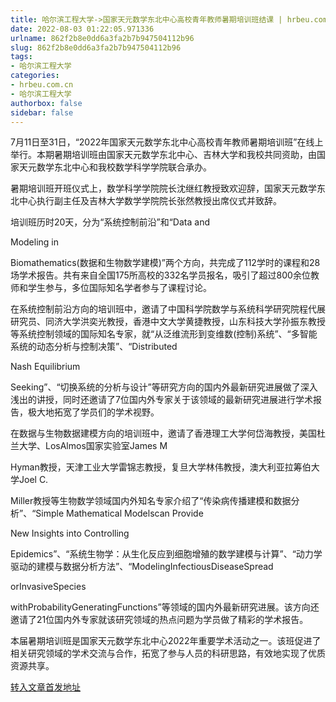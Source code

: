 ```yaml
---
title: 哈尔滨工程大学->国家天元数学东北中心高校青年教师暑期培训班结课 | hrbeu.com.cn
date: 2022-08-03 01:22:05.971336
urlname: 862f2b8e0dd6a3fa2b7b947504112b96
slug: 862f2b8e0dd6a3fa2b7b947504112b96
tags: 
- 哈尔滨工程大学
categories:
- hrbeu.com.cn
- 哈尔滨工程大学
authorbox: false
sidebar: false
---
```

7月11日至31日，“2022年国家天元数学东北中心高校青年教师暑期培训班”在线上举行。本期暑期培训班由国家天元数学东北中心、吉林大学和我校共同资助，由国家天元数学东北中心和我校数学科学学院联合承办。

暑期培训班开班仪式上，数学科学学院院长沈继红教授致欢迎辞，国家天元数学东北中心执行副主任及吉林大学数学学院院长张然教授出席仪式并致辞。

培训班历时20天，分为“系统控制前沿”和“Data and
<!--more-->
 Modeling in

Biomathematics(数据和生物数学建模)”两个方向，共完成了112学时的课程和28场学术报告。共有来自全国175所高校的332名学员报名，吸引了超过800余位教师和学生参与，多位国际知名学者参与了课程讨论。

在系统控制前沿方向的培训班中，邀请了中国科学院数学与系统科学研究院程代展研究员、同济大学洪奕光教授，香港中文大学黄捷教授，山东科技大学孙振东教授等系统控制领域的国际知名专家，就“从泛维流形到变维数(控制)系统”、“多智能系统的动态分析与控制决策”、“Distributed

Nash Equilibrium

Seeking”、“切换系统的分析与设计”等研究方向的国内外最新研究进展做了深入浅出的讲授，同时还邀请了7位国内外专家关于该领域的最新研究进展进行学术报告，极大地拓宽了学员们的学术视野。

在数据与生物数据建模方向的培训班中，邀请了香港理工大学何岱海教授，美国杜兰大学、LosAlmos国家实验室James M

Hyman教授，天津工业大学雷锦志教授，复旦大学林伟教授，澳大利亚拉筹伯大学Joel C.

Miller教授等生物数学领域国内外知名专家介绍了“传染病传播建模和数据分析”、“Simple Mathematical Modelscan Provide

New Insights into Controlling

Epidemics”、“系统生物学：从生化反应到细胞增殖的数学建模与计算”、“动力学驱动的建模与数据分析方法”、“ModelingInfectiousDiseaseSpread

orInvasiveSpecies

withProbabilityGeneratingFunctions”等领域的国内外最新研究进展。该方向还邀请了21位国内外专家就该研究领域的热点问题为学员做了精彩的学术报告。

本届暑期培训班是国家天元数学东北中心2022年重要学术活动之一。该班促进了相关研究领域的学术交流与合作，拓宽了参与人员的科研思路，有效地实现了优质资源共享。



[转入文章首发地址](http://gongxue.cn/info/1015/72405.htm)
